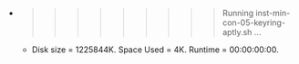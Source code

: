 * >>>>>>>>> Running inst-min-con-05-keyring-aptly.sh ...
  * Disk size = 1225844K. Space Used = 4K. Runtime = 00:00:00:00.
